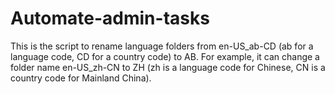 # Automate-admin-tasks
This is the script to rename language folders from en-US_ab-CD (ab for a language code, CD for a country code) to AB. For example, it can change a folder name en-US_zh-CN to ZH (zh is a language code for Chinese, CN is a country code for Mainland China).
